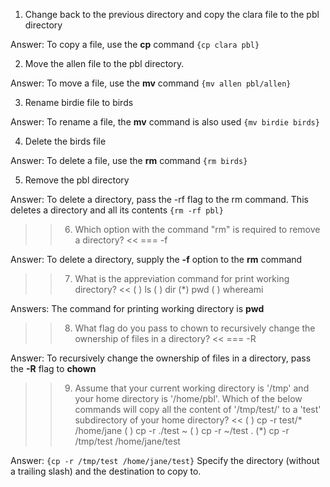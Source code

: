 1. Change back to the previous directory and copy the clara file to the pbl directory
   
Answer: To copy a file, use the **cp** command `{cp clara pbl}`  
  
2. Move the allen file to the pbl directory. 
  
Answer: To move a file, use the **mv** command `{mv allen pbl/allen}`  

3. Rename birdie file to birds
  
Answer: To rename a file, the **mv** command is also used `{mv birdie birds}`  
  
4. Delete the birds file
  
Answer: To delete a file, use the **rm** command `{rm birds}`  
  
5. Remove the pbl directory
  
Answer: To delete a directory, pass the -rf flag to the rm command. This deletes a directory and all its contents `{rm -rf pbl}`  
  
>> 6. Which option with the command "rm" is required to remove a directory? <<
=== -f
  
Answer: To delete a directory, supply the **-f** option to the **rm** command  
  
>>7. What is the appreviation command for print working directory? <<
( ) ls
( ) dir
(*) pwd
( ) whereami

Answers: The command for printing working directory is **pwd**
  
>>8. What flag do you pass to chown to recursively change the ownership of files in a directory? <<
=== -R
  
Answer: To recursively change the ownership of files in a directory, pass the **-R** flag to **chown**  
  
>>9. Assume that your current working directory is '/tmp' and your home directory is '/home/pbl'. Which of the below commands will copy all the content of '/tmp/test/' to a 'test' subdirectory of your home directory? <<
( ) cp -r test/* /home/jane
( ) cp -r ./test ~
( ) cp -r ~/test .
(*) cp -r /tmp/test /home/jane/test
  
Answer: `{cp -r /tmp/test /home/jane/test}` Specify the directory (without a trailing slash) and the destination to copy to.
